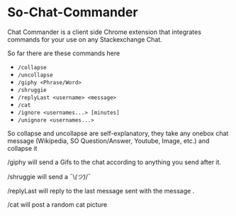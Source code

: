 # So-Chat-Commander
Chat Commander is a client side Chrome extension that integrates commands for your use on any Stackexchange Chat.  

So far there are these commands here

- `/collapse`
- `/uncollapse`
- `/giphy <Phrase/Word>`
- `/shruggie`
- `/replyLast <username> <message>` 
- `/cat`
- `/ignore <usernames...> [minutes]`
- `/unignore <usernames...>`

So collapse and uncollapse are self-explanatory, they take any onebox chat message (Wikipedia, SO Question/Answer,  Youtube, Image, etc.) and collapse it

/giphy will send a Gifs to the chat according to anything you send after it.

/shruggie will send a ¯\\_(ツ)_/¯

/replyLast will reply to the last message  <username> sent with the message <message>.

/cat will post a random cat picture
